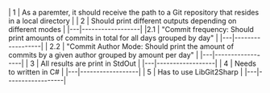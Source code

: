 
| 1 | As a paremter, it should receive the path to a Git repository that resides in a local directory |
| 2 | Should print different outputs depending on different modes |
|---|------------------|
|2.1 | "Commit frequency: Should print amounts of commits in total for all days grouped by day" |
|---|------------------|
| 2.2 | "Commit Author Mode: Should print the amount of commits by a given author grouped by amount per day" |
|---|------------------|
| 3 | All results are print in StdOut |
|---|------------------|
| 4 | Needs to written in C# |
|---|------------------|
| 5 | Has to use LibGit2Sharp |
|---|------------------|
